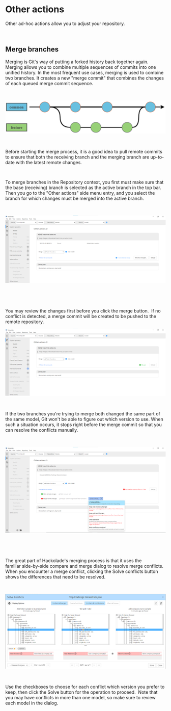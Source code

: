 # Other actions

Other ad-hoc actions allow you to adjust your repository.

&nbsp;

## Merge branches

Merging is Git's way of putting a forked history back together again.&nbsp; Merging allows you to combine multiple sequences of commits into one unified history. In the most frequent use cases, merging is used to combine two branches. It creates a new "merge commit" that combines the changes of each queued merge commit sequence.

&nbsp;

![Workgroup merge branch flow](<lib/Workgroup%20merge%20branch%20flow.png>)

&nbsp;

Before starting the merge process, it is a good idea to pull remote commits to ensure that both the receiving branch and the merging branch are up-to-date with the latest remote changes.

&nbsp;

To merge branches in the Repository context, you first must make sure that the base (receiving) branch is selected as the active branch in the top bar.&nbsp; Then you go to the "Other actions" side menu entry, and you select the branch for which changes must be merged into the active branch.

&nbsp;

![Workgroup merge branch screen](<lib/Workgroup%20merge%20branch%20screen.png>)

&nbsp;

&nbsp;

You may review the changes first before you click the merge button.&nbsp; If no conflict is detected, a merge commit will be created to be pushed to the remote repository.

![Workgroup merge branch success](<lib/Workgroup%20merge%20branch%20success.png>)

&nbsp;

If the two branches you're trying to merge both changed the same part of the same model, Git won't be able to figure out which version to use. When such a situation occurs, it stops right before the merge commit so that you can resolve the conflicts manually. &nbsp;

&nbsp;

![Workgroup merge branch conflict](<lib/Workgroup%20merge%20branch%20conflict.png>)

&nbsp;

&nbsp;

The great part of Hackolade's merging process is that it uses the familiar side-by-side compare and merge dialog to resolve merge conflicts. When you encounter a merge conflict, clicking the Solve conflicts button shows the differences that need to be resolved.

&nbsp;

![Workgroup merge branch solve conflict](<lib/Workgroup%20merge%20branch%20solve%20conflict.png>)

&nbsp;

Use the checkboxes to choose for each conflict which version you prefer to keep, then click the Solve button for the operation to proceed.&nbsp; Note that you may have conflicts in more than one model, so make sure to review each model in the dialog.


